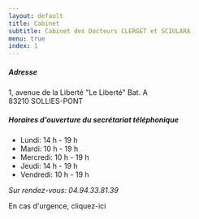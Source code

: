 ```yaml
---
layout: default
title: Cabinet
subtitle: Cabinet des Docteurs CLERGET et SCIULARA
menu: true
index: 1
---
```


##### Adresse  
1, avenue de la Liberté "Le Liberté" Bat. A  
83210 SOLLIES-PONT 


##### Horaires d'ouverture du secrétariat téléphonique
- Lundi: 14 h - 19 h
- Mardi: 10 h - 19 h
- Mercredi: 10 h - 19 h
- Jeudi: 14 h - 19 h
- Vendredi: 10 h - 19 h

*Sur rendez-vous: 04.94.33.81.39*

En cas d'urgence, cliquez-ici

